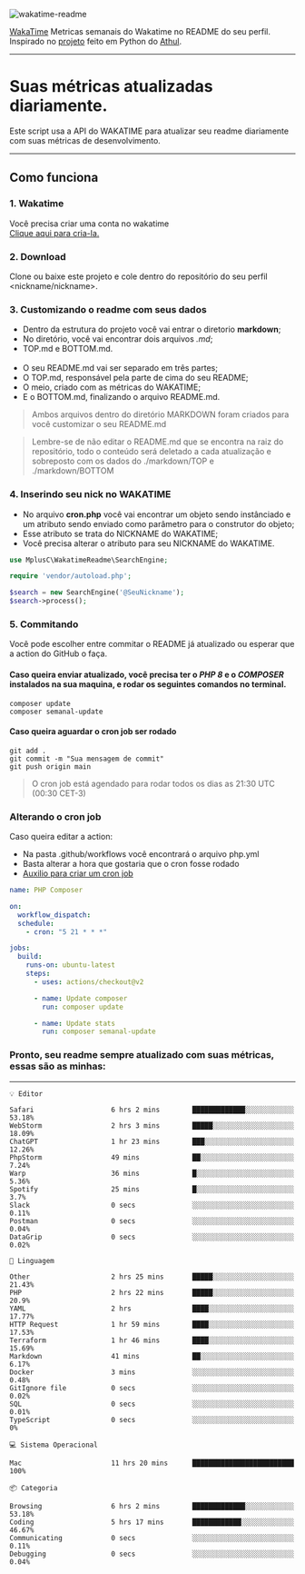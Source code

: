 ![wakatime-readme](https://socialify.git.ci/bymatheus/wakatime-readme/image?description=1&descriptionEditable=M%C3%A9tricas%20semanais%20do%20Wakatime%20no%20seu%20README%20de%20perfil.&font=KoHo&forks=1&language=1&owner=1&pattern=Signal&stargazers=1&theme=Dark)

[WakaTime](https://wakatime.com) Metricas semanais do Wakatime no README do seu perfil. <br>
Inspirado no [projeto](https://github.com/athul/waka-readme) feito em Python do [Athul](https://github.com/athul).
___

# Suas métricas atualizadas diariamente.
Este script usa a API do WAKATIME para atualizar seu readme diariamente com suas métricas de desenvolvimento.

___

## Como funciona

### 1. Wakatime
Você precisa criar uma conta no wakatime <br>
[Clique aqui para cria-la.](https://wakatime.com) 

### 2. Download
Clone ou baixe este projeto e cole dentro do repositório do seu perfil <nickname/nickname>.

### 3. Customizando o readme com seus dados
- Dentro da estrutura do projeto você vai entrar o diretorio **markdown**;  
- No diretório, você vai encontrar dois arquivos *.md*;
- TOP.md e BOTTOM.md.
<br><br>
- O seu README.md vai ser separado em três partes; 
- O TOP.md, responsável pela parte de cima do seu README;
- O meio, criado com as métricas do WAKATIME;
- E o BOTTOM.md, finalizando o arquivo README.md.<br>

> Ambos arquivos dentro do diretório MARKDOWN foram criados para você customizar o seu README.md

> Lembre-se de não editar o README.md que se encontra na raiz do repositório, todo o conteúdo será deletado a cada atualização e sobreposto com os dados do ./markdown/TOP e ./markdown/BOTTOM

### 4. Inserindo seu nick no WAKATIME
- No arquivo **cron.php** você vai encontrar um objeto sendo instânciado e um atributo sendo enviado como parâmetro para o construtor do objeto;
- Esse atributo se trata do NICKNAME do WAKATIME;
- Você precisa alterar o atributo para seu NICKNAME do WAKATIME.

```php
use MplusC\WakatimeReadme\SearchEngine;

require 'vendor/autoload.php';

$search = new SearchEngine('@SeuNickname');
$search->process();
```

### 5. Commitando
Você pode escolher entre commitar o README já atualizado ou esperar que a action do GitHub o faça. <br>

#### Caso queira enviar atualizado, você precisa ter o *PHP 8* e o *COMPOSER* instalados na sua maquina, e rodar os seguintes comandos no terminal.
```composer
composer update
composer semanal-update 
```

#### Caso queira aguardar o cron job ser rodado 
```git 
git add .
git commit -m "Sua mensagem de commit"
git push origin main
```

>O cron job está agendado para rodar todos os dias as 21:30 UTC (00:30 CET-3) 

### Alterando o cron job
Caso queira editar a action:

- Na pasta .github/workflows você encontrará o arquivo php.yml
- Basta alterar a hora que gostaria que o cron fosse rodado
- [Auxilio para criar um cron job](https://crontab.guru)

```yml
name: PHP Composer

on:
  workflow_dispatch:
  schedule:
    - cron: "5 21 * * *"

jobs:
  build:
    runs-on: ubuntu-latest
    steps:
      - uses: actions/checkout@v2

      - name: Update composer
        run: composer update

      - name: Update stats
        run: composer semanal-update
```

### Pronto, seu readme sempre atualizado com suas métricas, essas são as minhas:

___
```text
💡 Editor

Safari                   6 hrs 2 mins        █████████████░░░░░░░░░░░░     53.18%
WebStorm                 2 hrs 3 mins        █████░░░░░░░░░░░░░░░░░░░░     18.09%
ChatGPT                  1 hr 23 mins        ███░░░░░░░░░░░░░░░░░░░░░░     12.26%
PhpStorm                 49 mins             ██░░░░░░░░░░░░░░░░░░░░░░░      7.24%
Warp                     36 mins             █░░░░░░░░░░░░░░░░░░░░░░░░      5.36%
Spotify                  25 mins             █░░░░░░░░░░░░░░░░░░░░░░░░       3.7%
Slack                    0 secs              ░░░░░░░░░░░░░░░░░░░░░░░░░      0.11%
Postman                  0 secs              ░░░░░░░░░░░░░░░░░░░░░░░░░      0.04%
DataGrip                 0 secs              ░░░░░░░░░░░░░░░░░░░░░░░░░      0.02%
```
```text
💬 Linguagem

Other                    2 hrs 25 mins       █████░░░░░░░░░░░░░░░░░░░░     21.43%
PHP                      2 hrs 22 mins       █████░░░░░░░░░░░░░░░░░░░░      20.9%
YAML                     2 hrs               ████░░░░░░░░░░░░░░░░░░░░░     17.77%
HTTP Request             1 hr 59 mins        ████░░░░░░░░░░░░░░░░░░░░░     17.53%
Terraform                1 hr 46 mins        ████░░░░░░░░░░░░░░░░░░░░░     15.69%
Markdown                 41 mins             ██░░░░░░░░░░░░░░░░░░░░░░░      6.17%
Docker                   3 mins              ░░░░░░░░░░░░░░░░░░░░░░░░░      0.48%
GitIgnore file           0 secs              ░░░░░░░░░░░░░░░░░░░░░░░░░      0.02%
SQL                      0 secs              ░░░░░░░░░░░░░░░░░░░░░░░░░      0.01%
TypeScript               0 secs              ░░░░░░░░░░░░░░░░░░░░░░░░░         0%
```
```text
💻 Sistema Operacional

Mac                      11 hrs 20 mins      █████████████████████████       100%
```
```text
📦 Categoria

Browsing                 6 hrs 2 mins        █████████████░░░░░░░░░░░░     53.18%
Coding                   5 hrs 17 mins       ████████████░░░░░░░░░░░░░     46.67%
Communicating            0 secs              ░░░░░░░░░░░░░░░░░░░░░░░░░      0.11%
Debugging                0 secs              ░░░░░░░░░░░░░░░░░░░░░░░░░      0.04%
```
